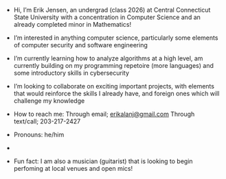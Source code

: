 - Hi, I’m Erik Jensen, an undergrad (class 2026) at Central Connecticut State University with a concentration in Computer Science and an already
  completed minor in Mathematics!
  
- I’m interested in anything computer science, particularly some elements of computer security and software engineering

- I’m currently learning how to analyze algorithms at a high level, am currently building on my programming repetoire (more languages)
  and some introductory skills in cybersecurity
  
- I’m looking to collaborate on exciting important projects, with elements that would reinforce the skills I already have, and foreign ones
  which will challenge my knowledge
  
- How to reach me:
      Through email; erikalanj@gmail.com
      Through text/call; 203-217-2427
  
- Pronouns: he/him
- 
- Fun fact: I am also a musician (guitarist) that is looking to begin perfoming at local venues and open mics!

<!---
erikalanj/erikalanj is a ✨ special ✨ repository because its `README.md` (this file) appears on your GitHub profile.
You can click the Preview link to take a look at your changes.
--->
